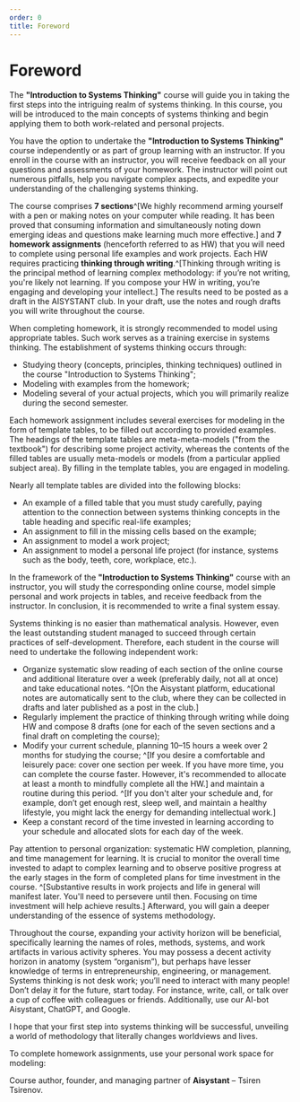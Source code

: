 ```yaml
---
order: 0
title: Foreword
---
```


# Foreword

The **"Introduction to Systems Thinking"** course will guide you in taking the first steps into the intriguing realm of systems thinking. In this course, you will be introduced to the main concepts of systems thinking and begin applying them to both work-related and personal projects.

You have the option to undertake the **"Introduction to Systems Thinking"** course independently or as part of group learning with an instructor. If you enroll in the course with an instructor, you will receive feedback on all your questions and assessments of your homework. The instructor will point out numerous pitfalls, help you navigate complex aspects, and expedite your understanding of the challenging systems thinking.

The course comprises **7 sections**^[We highly recommend arming yourself with a pen or making notes on your computer while reading. It has been proved that consuming information and simultaneously noting down emerging ideas and questions make learning much more effective.] and **7 homework assignments** (henceforth referred to as HW) that you will need to complete using personal life examples and work projects. Each HW requires practicing **thinking through writing**.^[Thinking through writing is the principal method of learning complex methodology: if you’re not writing, you're likely not learning. If you compose your HW in writing, you’re engaging and developing your intellect.] The results need to be posted as a draft in the AISYSTANT club. In your draft, use the notes and rough drafts you will write throughout the course.

When completing homework, it is strongly recommended to model using appropriate tables. Such work serves as a training exercise in systems thinking. The establishment of systems thinking occurs through:

* Studying theory (concepts, principles, thinking techniques) outlined in the course "Introduction to Systems Thinking";
* Modeling with examples from the homework;
* Modeling several of your actual projects, which you will primarily realize during the second semester.

Each homework assignment includes several exercises for modeling in the form of template tables, to be filled out according to provided examples. The headings of the template tables are meta-meta-models ("from the textbook") for describing some project activity, whereas the contents of the filled tables are usually meta-models or models (from a particular applied subject area). By filling in the template tables, you are engaged in modeling.

Nearly all template tables are divided into the following blocks:

* An example of a filled table that you must study carefully, paying attention to the connection between systems thinking concepts in the table heading and specific real-life examples;
* An assignment to fill in the missing cells based on the example;
* An assignment to model a work project;
* An assignment to model a personal life project (for instance, systems such as the body, teeth, core, workplace, etc.).

In the framework of the **"Introduction to Systems Thinking"** course with an instructor, you will study the corresponding online course, model simple personal and work projects in tables, and receive feedback from the instructor. In conclusion, it is recommended to write a final system essay.

Systems thinking is no easier than mathematical analysis. However, even the least outstanding student managed to succeed through certain practices of self-development. Therefore, each student in the course will need to undertake the following independent work:

* Organize systematic slow reading of each section of the online course and additional literature over a week (preferably daily, not all at once) and take educational notes. ^[On the Aisystant platform, educational notes are automatically sent to the club, where they can be collected in drafts and later published as a post in the club.]
* Regularly implement the practice of thinking through writing while doing HW and compose 8 drafts (one for each of the seven sections and a final draft on completing the course);
* Modify your current schedule, planning 10–15 hours a week over 2 months for studying the course; ^[If you desire a comfortable and leisurely pace: cover one section per week. If you have more time, you can complete the course faster. However, it's recommended to allocate at least a month to mindfully complete all the HW.] and maintain a routine during this period. ^[If you don't alter your schedule and, for example, don’t get enough rest, sleep well, and maintain a healthy lifestyle, you might lack the energy for demanding intellectual work.]
* Keep a constant record of the time invested in learning according to your schedule and allocated slots for each day of the week.

Pay attention to personal organization: systematic HW completion, planning, and time management for learning. It is crucial to monitor the overall time invested to adapt to complex learning and to observe positive progress at the early stages in the form of completed plans for time investment in the course. ^[Substantive results in work projects and life in general will manifest later. You'll need to persevere until then. Focusing on time investment will help achieve results.] Afterward, you will gain a deeper understanding of the essence of systems methodology.

Throughout the course, expanding your activity horizon will be beneficial, specifically learning the names of roles, methods, systems, and work artifacts in various activity spheres. You may possess a decent activity horizon in anatomy (system “organism”), but perhaps have lesser knowledge of terms in entrepreneurship, engineering, or management. Systems thinking is not desk work; you’ll need to interact with many people! Don’t delay it for the future, start today. For instance, write, call, or talk over a cup of coffee with colleagues or friends. Additionally, use our AI-bot Aisystant, ChatGPT, and Google.

I hope that your first step into systems thinking will be successful, unveiling a world of methodology that literally changes worldviews and lives. 

To complete homework assignments, use your personal work space for modeling:

Course author, founder, and managing partner of **Aisystant** – Tsiren Tsirenov.